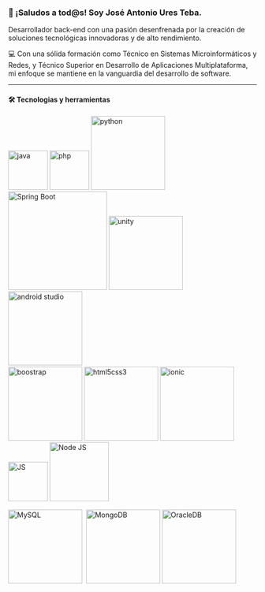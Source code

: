 ### 🚀 ¡Saludos a tod@s! Soy José Antonio Ures Teba.

Desarrollador back-end con una pasión desenfrenada por la creación de soluciones tecnológicas innovadoras y de alto rendimiento. 

💻 Con una sólida formación como Técnico en Sistemas Microinformáticos y Redes, y Técnico Superior en Desarrollo de Aplicaciones Multiplataforma, mi enfoque se mantiene en la vanguardia del desarrollo de software.

---

#### 🛠️ Tecnologias y herramientas

<div>
  <img src="https://miro.medium.com/v2/resize:fit:2560/1*2XrX0fP0htyTCah7AglTig.jpeg" alt="java" width="80">
  <img src="https://upload.wikimedia.org/wikipedia/commons/thumb/2/27/PHP-logo.svg/1200px-PHP-logo.svg.png" alt="php" width="80">
  <img src="https://alfabetizaciondigital.fundacionesplai.org/pluginfile.php/9523/course/section/1596/python-logo-master-v3-TM.png" alt="python" width="150"><br>
  
  <img src="https://upload.wikimedia.org/wikipedia/commons/thumb/4/44/Spring_Framework_Logo_2018.svg/2560px-Spring_Framework_Logo_2018.svg.png" alt="Spring Boot" width="200">
  <img src="https://upload.wikimedia.org/wikipedia/commons/thumb/c/c4/Unity_2021.svg/1200px-Unity_2021.svg.png" alt="unity" width="150">
  <img src="https://i.blogs.es/6e0b73/android-studio/1366_2000.png" alt="android studio" width="150">&nbsp<br>
  
  <img src="https://logovectorseek.com/wp-content/uploads/2019/10/bootstrap-logo-vector.png" alt="boostrap" width="150">
  <img src="https://mir-s3-cdn-cf.behance.net/project_modules/disp/7633ac18168879.562c50356225c.png" alt="html5css3" width="150">
  <img src="https://upload.wikimedia.org/wikipedia/commons/thumb/2/24/Ionic-logo-landscape.svg/1200px-Ionic-logo-landscape.svg.png" alt="ionic" width="150">
  <img src="https://upload.wikimedia.org/wikipedia/commons/thumb/6/6a/JavaScript-logo.png/800px-JavaScript-logo.png" alt="JS" width="80">
  <img src="https://upload.wikimedia.org/wikipedia/commons/thumb/d/d9/Node.js_logo.svg/1200px-Node.js_logo.svg.png" alt="Node JS" width="120"><br>
  
  <img src="https://cdn.clever-cloud.com/uploads/2023/03/mysql.svg" alt="MySQL" width="150">&nbsp;
  <img src="https://upload.wikimedia.org/wikipedia/commons/thumb/9/93/MongoDB_Logo.svg/2560px-MongoDB_Logo.svg.png" alt="MongoDB" width="150">
  <img src="https://www.fujitsu.com/es/Images/oracle-db580x224_tcm77-40873.jpg" alt="OracleDB" width="150">
  
</div>
